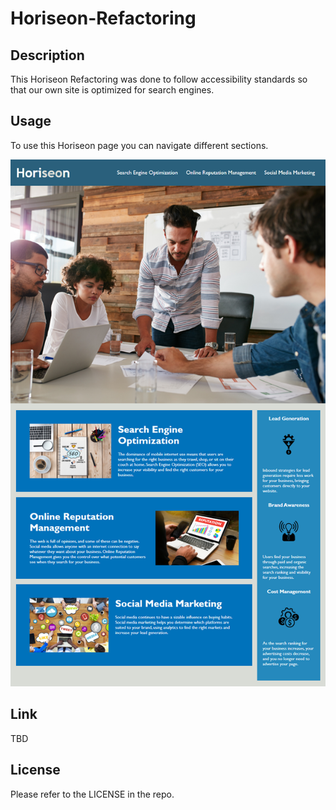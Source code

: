# Horiseon-Refactoring
## Description

This Horiseon Refactoring was done to follow accessibility standards so that our own site is optimized for search engines.

## Usage

To use this Horiseon page you can navigate different sections.

![Screenshot](assets/images/01-html-css-git-homework-demo.png)

## Link

TBD

## License

Please refer to the LICENSE in the repo.

